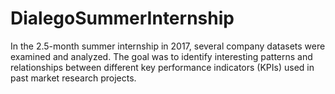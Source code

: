 # DialegoSummerInternship
In the 2.5-month summer internship in 2017, several company datasets were examined and analyzed. The goal was to identify interesting patterns and relationships between different key performance indicators (KPIs) used in past market research projects.
